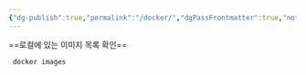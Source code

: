 ```yaml
---
{"dg-publish":true,"permalink":"/docker/","dgPassFrontmatter":true,"noteIcon":""}
---
```



==로컬에 있는 이미지 목록  확인==
```shell
 docker images
```